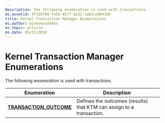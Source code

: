 ```yaml
---
Description: The following enumeration is used with transactions.
ms.assetid: 0f320709-fe59-4577-be32-1a02ce9841b0
title: Kernel Transaction Manager Enumerations
ms.author: windowssdkdev
ms.topic: article
ms.date: 05/31/2018
---
```


# Kernel Transaction Manager Enumerations

The following enumeration is used with transactions.



| Enumeration                                         | Description                                                          |
|-----------------------------------------------------|----------------------------------------------------------------------|
| [**TRANSACTION\_OUTCOME**](/windows/desktop/api/Winnt/ne-winnt-_transaction_outcome) | Defines the outcomes (results) that KTM can assign to a transaction. |



 

 

 



